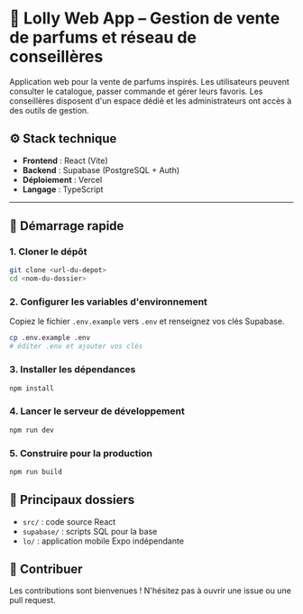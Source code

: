 # 🌸 Lolly Web App – Gestion de vente de parfums et réseau de conseillères

Application web pour la vente de parfums inspirés. Les utilisateurs peuvent consulter le catalogue, passer commande et gérer leurs favoris. Les conseillères disposent d'un espace dédié et les administrateurs ont accès à des outils de gestion.

## ⚙️ Stack technique

- **Frontend** : React (Vite)
- **Backend** : Supabase (PostgreSQL + Auth)
- **Déploiement** : Vercel
- **Langage** : TypeScript

---

## 🚀 Démarrage rapide

### 1. Cloner le dépôt

```bash
git clone <url-du-depot>
cd <nom-du-dossier>
```

### 2. Configurer les variables d'environnement

Copiez le fichier `.env.example` vers `.env` et renseignez vos clés Supabase.

```bash
cp .env.example .env
# éditer .env et ajouter vos clés
```

### 3. Installer les dépendances

```bash
npm install
```

### 4. Lancer le serveur de développement

```bash
npm run dev
```

### 5. Construire pour la production

```bash
npm run build
```

## 📁 Principaux dossiers

- `src/` : code source React
- `supabase/` : scripts SQL pour la base
- `lo/` : application mobile Expo indépendante

## 🤝 Contribuer

Les contributions sont bienvenues ! N'hésitez pas à ouvrir une issue ou une pull request.

